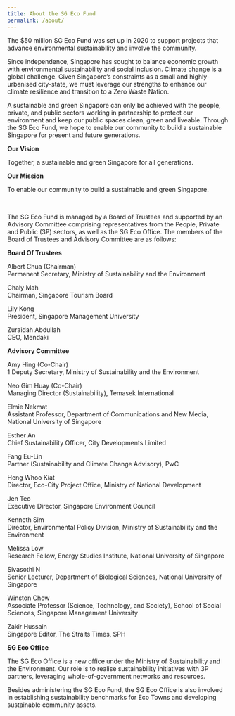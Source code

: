 ```yaml
---
title: About the SG Eco Fund
permalink: /about/
---
```


The $50 million SG Eco Fund was set up in 2020 to support projects that advance environmental sustainability and involve the community.

Since independence, Singapore has sought to balance economic growth with environmental sustainability and social inclusion. Climate change is a global challenge. Given Singapore’s constraints as a small and highly-urbanised city-state, we must leverage our strengths to enhance our climate resilience and transition to a Zero Waste Nation.

A sustainable and green Singapore can only be achieved with the people, private, and public sectors working in partnership to protect our environment and keep our public spaces clean, green and liveable. Through the SG Eco Fund, we hope to enable our community to build a sustainable Singapore for present and future generations.

**Our Vision**

Together, a sustainable and green Singapore for all generations.

**Our Mission**

To enable our community to build a sustainable and green Singapore.

<br />

The SG Eco Fund is managed by a Board of Trustees and supported by an Advisory Committee comprising representatives from the People, Private and Public (3P) sectors, as well as the SG Eco Office. The members of the Board of Trustees and Advisory Committee are as follows:

**Board Of Trustees**

Albert Chua (Chairman)  
Permanent Secretary, Ministry of Sustainability and the Environment

Chaly Mah  
Chairman, Singapore Tourism Board

Lily Kong  
President, Singapore Management University

Zuraidah Abdullah  
CEO, Mendaki


**Advisory Committee**

Amy Hing (Co-Chair)  
1 Deputy Secretary, Ministry of Sustainability and the Environment

Neo Gim Huay (Co-Chair)  
Managing Director (Sustainability), Temasek International

Elmie Nekmat  
Assistant Professor, Department of Communications and New Media, National University of Singapore

Esther An  
Chief Sustainability Officer, City Developments Limited

Fang Eu-Lin  
Partner (Sustainability and Climate Change Advisory), PwC

Heng Whoo Kiat  
Director, Eco-City Project Office, Ministry of National Development

Jen Teo  
Executive Director, Singapore Environment Council

Kenneth Sim  
Director, Environmental Policy Division, Ministry of Sustainability and the Environment

Melissa Low  
Research Fellow, Energy Studies Institute, National University of Singapore

Sivasothi N  
Senior Lecturer, Department of Biological Sciences, National University of Singapore

Winston Chow  
Associate Professor (Science, Technology, and Society), School of Social Sciences, Singapore Management University

Zakir Hussain  
Singapore Editor, The Straits Times, SPH


**SG Eco Office**

The SG Eco Office is a new office under the Ministry of Sustainability and the Environment. Our role is to realise sustainability initiatives with 3P partners, leveraging whole-of-government networks and resources.

Besides administering the SG Eco Fund, the SG Eco Office is also involved in establishing sustainability benchmarks for Eco Towns and developing sustainable community assets. 



